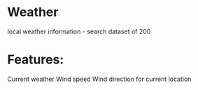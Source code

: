 # Weather
local weather information - search dataset of 200

# Features:
Current weather
Wind speed 
Wind direction for current location



